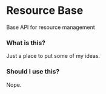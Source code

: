 # Resource Base

Base API for resource management

### What is this?

Just a place to put some of my ideas.

### Should I use this?

Nope.
